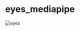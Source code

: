 # eyes_mediapipe

![eyes](https://user-images.githubusercontent.com/97939095/155382053-d6fdd5e0-d2f0-47d3-aed2-5641b488db74.png)
